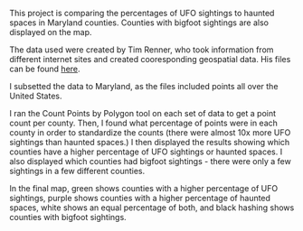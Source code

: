This project is comparing the percentages of UFO sightings to haunted spaces in Maryland counties. Counties with bigfoot sightings are also displayed on the map. </p>
The data used were created by Tim Renner, who took information from different internet sites and created cooresponding geospatial data. His files can be found <a href="https://data.world/timothyrenner">here</a>. </p>
I subsetted the data to Maryland, as the files included points all over the United States. </p>
I ran the Count Points by Polygon tool on each set of data to get a point count per county. Then, I found what percentage of points were in each county in order to standardize the counts (there were almost 10x more UFO sightings than haunted spaces.) I then displayed the results showing which counties have a higher percentage of UFO sightings or haunted spaces. I also displayed which counties had bigfoot sightings - there were only a few sightings in a few different counties.  </p>
In the final map, green shows counties with a higher percentage of UFO sightings, purple shows counties with a higher percentage of haunted spaces, white shows an equal percentage of both, and black hashing shows counties with bigfoot sightings. 
